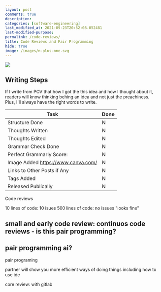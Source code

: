 ```yaml
---
layout: post
comments: true
description:
categories: [software-engineering]
last_modified_at: 2021-09-23T20:52:08.052481
last-modified-purpose:
permalink: /code-reviews/
title: Code Reviews and Pair Programming
hide: true
image: /images/n-plus-one.svg
---
```

![](/images/switch-jobs.jpg)

## Writing Steps

If I write from POV that how I got the this idea and how I thought about it, readers will know thinking behing an idea and not just the preachiness. Plus, I'll always have the right words to write.

| Task                        | Done |
|-----------------------------|------|
| Structure Done              | N    |
| Thoughts Written            | N    |
| Thoughts Edited             | N    |
| Grammar Check Done          | N    |
| Perfect Grammarly Score:    | N    |
| Image Added  https://www.canva.com/                | N    |
| Links to Other Posts if Any | N    |
| Tags Added                  | N    |
| Released Publically         | N    |


Code reviews

10 lines of code: 10 isues
500 lines of code: no issues "looks fine"

small and early code review: continuos code reviews - is this pair programming?
---
pair programming ai?
---

pair programing

partner will show you more efficient ways of doing things including how to use ide


core review: with gitlab
